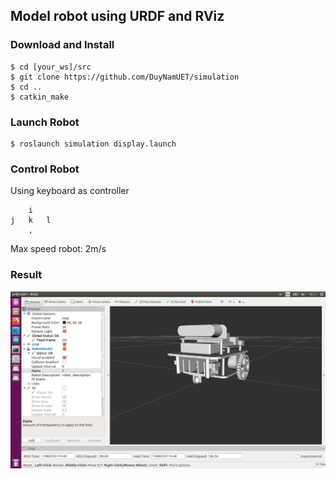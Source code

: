 ## Model robot using URDF and RViz
### Download and Install
```
$ cd [your_ws]/src
$ git clone https://github.com/DuyNamUET/simulation
$ cd ..
$ catkin_make
```
### Launch Robot
```
$ roslaunch simulation display.launch
```
### Control Robot
Using keyboard as controller
```
    i
j   k   l
    ,
```
Max speed robot: 2m/s
### Result
![RViz](image/rviz.png)
